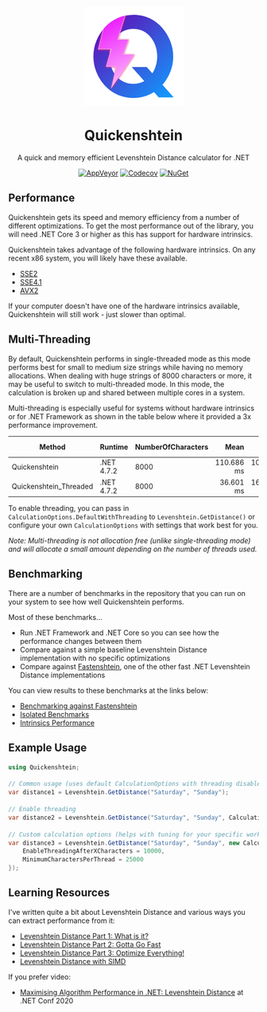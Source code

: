 <div align="center">

![Icon](images/icon.png)

# Quickenshtein

A quick and memory efficient Levenshtein Distance calculator for .NET

[![AppVeyor](https://img.shields.io/appveyor/ci/Turnerj/Quickenshtein/master.svg)](https://ci.appveyor.com/project/Turnerj/Quickenshtein)
[![Codecov](https://img.shields.io/codecov/c/github/Turnerj/Quickenshtein/master.svg)](https://codecov.io/gh/Turnerj/Quickenshtein)
[![NuGet](https://img.shields.io/nuget/v/Quickenshtein.svg)](https://www.nuget.org/packages/Quickenshtein/)
</div>

## Performance

Quickenshtein gets its speed and memory efficiency from a number of different optimizations.
To get the most performance out of the library, you will need .NET Core 3 or higher as this has support for hardware intrinsics.

Quickenshtein takes advantage of the following hardware intrinsics. On any recent x86 system, you will likely have these available.
- [SSE2](https://en.wikipedia.org/wiki/SSE2#CPU_support)
- [SSE4.1](https://en.wikipedia.org/wiki/SSE4#Supporting_CPUs)
- [AVX2](https://en.wikipedia.org/wiki/Advanced_Vector_Extensions#CPUs_with_AVX2)

If your computer doesn't have one of the hardware intrinsics available, Quickenshtein will still work - just slower than optimal.

## Multi-Threading

By default, Quickenshtein performs in single-threaded mode as this mode performs best for small to medium size strings while having no memory allocations.
When dealing with huge strings of 8000 characters or more, it may be useful to switch to multi-threaded mode.
In this mode, the calculation is broken up and shared between multiple cores in a system.

Multi-threading is especially useful for systems without hardware intrinsics or for .NET Framework as shown in the table below where it provided a 3x performance improvement.

|                 Method |       Runtime | NumberOfCharacters |       Mean |     Error |     StdDev |      Gen 0 |      Gen 1 |     Gen 2 |   Allocated |
|----------------------- |-------------- |------------------- |-----------:|----------:|-----------:|-----------:|-----------:|----------:|------------:|
|          Quickenshtein |    .NET 4.7.2 |               8000 | 110.686 ms | 10.118 ms |   0.554 ms |          - |          - |         - |           - |
| Quickenshtein_Threaded |    .NET 4.7.2 |               8000 |  36.601 ms | 16.121 ms |   0.883 ms |          - |          - |         - |      1260 B |

To enable threading, you can pass in `CalculationOptions.DefaultWithThreading` to `Levenshtein.GetDistance()` or configure your own `CalculationOptions` with settings that work best for you.

_Note: Multi-threading is not allocation free (unlike single-threading mode) and will allocate a small amount depending on the number of threads used._

## Benchmarking

There are a number of benchmarks in the repository that you can run on your system to see how well Quickenshtein performs.

Most of these benchmarks...
- Run .NET Framework and .NET Core so you can see how the performance changes between them
- Compare against a simple baseline Levenshtein Distance implementation with no specific optimizations
- Compare against [Fastenshtein](https://github.com/DanHarltey/Fastenshtein/), one of the other fast .NET Levenshtein Distance implementations

You can view results to these benchmarks at the links below:
- [Benchmarking against Fastenshtein](/docs/OverallComparison.md)
- [Isolated Benchmarks](/docs/StringScenarios.md)
- [Intrinsics Performance](/docs/IntrinsicsPerformance.md)

## Example Usage

```csharp
using Quickenshtein;

// Common usage (uses default CalculationOptions with threading disabled)
var distance1 = Levenshtein.GetDistance("Saturday", "Sunday");

// Enable threading
var distance2 = Levenshtein.GetDistance("Saturday", "Sunday", CalculationOptions.DefaultWithThreading);

// Custom calculation options (helps with tuning for your specific workload and environment - you should benchmark your configurations on your system)
var distance3 = Levenshtein.GetDistance("Saturday", "Sunday", new CalculationOptions {
    EnableThreadingAfterXCharacters = 10000,
    MinimumCharactersPerThread = 25000
});
```

## Learning Resources

I've written quite a bit about Levenshtein Distance and various ways you can extract performance from it:

- [Levenshtein Distance Part 1: What is it?](https://turnerj.com/blog/levenshtein-distance-part-1-what-is-it)
- [Levenshtein Distance Part 2: Gotta Go Fast](https://turnerj.com/blog/levenshtein-distance-part-2-gotta-go-fast)
- [Levenshtein Distance Part 3: Optimize Everything!](https://turnerj.com/blog/levenshtein-distance-part-3-optimize-everything)
- [Levenshtein Distance with SIMD](https://turnerj.com/blog/levenshtein-distance-with-simd)

If you prefer video:

- [Maximising Algorithm Performance in .NET: Levenshtein Distance](https://www.youtube.com/watch?v=JiOYajl2Mds) at .NET Conf 2020